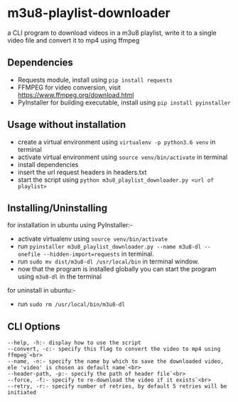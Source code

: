 # m3u8-playlist-downloader
a CLI program to download videos in a m3u8 playlist, write it to a single video file and convert it to mp4 using ffmpeg 

## Dependencies
- Requests module, install using `pip install requests`<br>
- FFMPEG for video conversion, visit https://www.ffmpeg.org/download.html<br>
- PyInstaller for building executable, install using `pip install pyinstaller`<br>

## Usage without installation
- create a virtual environment using `virtualenv -p python3.6 venv` in terminal<br/>
- activate virtual environment using `source venv/bin/activate` in terminal<br/>
- install dependencies
- insert the url request headers in headers.txt<br/>
- start the script using `python m3u8_playlist_downloader.py <url of playlist>`

## Installing/Uninstalling
for installation in ubuntu using PyInstaller:-
- activate virtualenv using `source venv/bin/activate`
- run `pyinstaller m3u8_playlist_downloader.py --name m3u8-dl --onefile --hidden-import=requests` in terminal.
- run `sudo mv dist/m3u8-dl /usr/local/bin` in terminal window.
- now that the program is installed globally you can start the program using `m3u8-dl` in the terminal

for uninstall in ubuntu:-
- run `sudo rm /usr/local/bin/m3u8-dl`

## CLI Options
    --help, -h:- display how to use the script
    --convert, -c:- specify this flag to convert the video to mp4 using ffmpeg`<br>
    --name, -n:- specify the name by which to save the downloaded video, ele 'video' is chosen as default name`<br>
    --header-path, -p:- specify the path of header file`<br>
    --force, -f:- specify to re-download the video if it exists`<br>
    --retry, -r:- specify number of retries, by default 5 retries will be initiated
